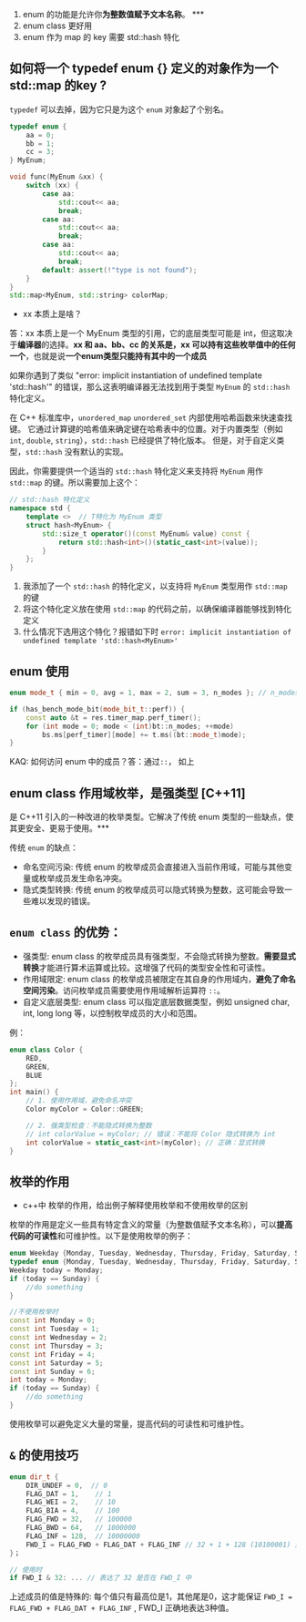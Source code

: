 
1. enum 的功能是允许你**为整数值赋予文本名称**。 ***
2. enum class 更好用
3. enum 作为 map 的 key 需要 std::hash 特化


## 如何将一个 typedef enum {} 定义的对象作为一个 std::map 的key ?

`typedef` 可以去掉，因为它只是为这个 `enum` 对象起了个别名。

~~~cpp
typedef enum {
    aa = 0;
    bb = 1;
    cc = 3;
} MyEnum;

void func(MyEnum &xx) {
    switch (xx) {
        case aa:
            std::cout<< aa;
            break;
        case aa:
            std::cout<< aa;
            break;
        case aa:
            std::cout<< aa;
            break;
        default: assert(!"type is not found");
    }
}
std::map<MyEnum, std::string> colorMap;
~~~

- xx 本质上是啥？

答：xx 本质上是一个 MyEnum 类型的引用，它的底层类型可能是 int，但这取决于**编译器**的选择。**xx 和 aa、bb、cc 的关系是，xx 可以持有这些枚举值中的任何一个**，也就是说**一个enum类型只能持有其中的一个成员**

如果你遇到了类似 "error: implicit instantiation of undefined template 'std::hash<MyEnum>'" 的错误，那么这表明编译器无法找到用于类型 `MyEnum` 的 `std::hash` 特化定义。

在 C++ 标准库中，`unordered_map` `unordered_set` 内部使用哈希函数来快速查找键。 它通过计算键的哈希值来确定键在哈希表中的位置。对于内置类型（例如 `int`, `double`, `string`），`std::hash` 已经提供了特化版本。 但是，对于自定义类型，`std::hash` 没有默认的实现。

因此，你需要提供一个适当的 `std::hash` 特化定义来支持将 `MyEnum` 用作 `std::map` 的键。所以需要加上这个：

~~~cpp
// std::hash 特化定义
namespace std {
    template <>  // T特化为 MyEnum 类型
    struct hash<MyEnum> {
        std::size_t operator()(const MyEnum& value) const {
            return std::hash<int>()(static_cast<int>(value));
        }
    };
}
~~~

1. 我添加了一个 `std::hash` 的特化定义，以支持将 `MyEnum` 类型用作 `std::map` 的键
2. 将这个特化定义放在使用 `std::map` 的代码之前，以确保编译器能够找到特化定义
3. 什么情况下选用这个特化？报错如下时 `error: implicit instantiation of undefined template 'std::hash<MyEnum>'`


## enum 使用

~~~cpp
enum mode_t { min = 0, avg = 1, max = 2, sum = 3, n_modes }; // n_modes 没啥实际用处，表示了以一共有4个modes

if (has_bench_mode_bit(mode_bit_t::perf)) {
    const auto &t = res.timer_map.perf_timer();
    for (int mode = 0; mode < (int)bt::n_modes; ++mode)
        bs.ms[perf_timer][mode] += t.ms((bt::mode_t)mode);
}
~~~

KAQ: 如何访问 enum 中的成员？答：通过`::`， 如上

## enum class 作用域枚举，是强类型  [C++11]

是 C++11 引入的一种改进的枚举类型。它解决了传统 enum 类型的一些缺点，使其更安全、更易于使用。***

传统 `enum` 的缺点：

- 命名空间污染: 传统 enum 的枚举成员会直接进入当前作用域，可能与其他变量或枚举成员发生命名冲突。
- 隐式类型转换: 传统 enum 的枚举成员可以隐式转换为整数，这可能会导致一些难以发现的错误。

## `enum class` 的优势：

- 强类型: enum class 的枚举成员具有强类型，不会隐式转换为整数。**需要显式转换**才能进行算术运算或比较。这增强了代码的类型安全性和可读性。
- 作用域限定: enum class 的枚举成员被限定在其自身的作用域内，**避免了命名空间污染**。访问枚举成员需要使用作用域解析运算符 `::`。
- 自定义底层类型: enum class 可以指定底层数据类型，例如 unsigned char, int, long long 等，以控制枚举成员的大小和范围。

例：

~~~cpp
enum class Color {
    RED,
    GREEN,
    BLUE
};
int main() {
    // 1. 使用作用域，避免命名冲突
    Color myColor = Color::GREEN;

    // 2. 强类型检查：不能隐式转换为整数
    // int colorValue = myColor; // 错误：不能将 Color 隐式转换为 int
    int colorValue = static_cast<int>(myColor); // 正确：显式转换
}
~~~

## 枚举的作用

- c++中 枚举的作用，给出例子解释使用枚举和不使用枚举的区别

枚举的作用是定义一些具有特定含义的常量（为整数值赋予文本名称），可以**提高代码的可读性**和可维护性。以下是使用枚举的例子：

~~~cpp
enum Weekday {Monday, Tuesday, Wednesday, Thursday, Friday, Saturday, Sunday};
typedef enum {Monday, Tuesday, Wednesday, Thursday, Friday, Saturday, Sunday} Weekday;
Weekday today = Monday;
if (today == Sunday) {
    //do something
}

//不使用枚举时
const int Monday = 0;
const int Tuesday = 1;
const int Wednesday = 2;
const int Thursday = 3;
const int Friday = 4;
const int Saturday = 5;
const int Sunday = 6;
int today = Monday;
if (today == Sunday) {
    //do something
}
~~~

使用枚举可以避免定义大量的常量，提高代码的可读性和可维护性。


## `&` 的使用技巧

~~~cpp
enum dir_t {
    DIR_UNDEF = 0,  // 0
    FLAG_DAT = 1,    // 1
    FLAG_WEI = 2,    // 10
    FLAG_BIA = 4,    // 100
    FLAG_FWD = 32,   // 100000
    FLAG_BWD = 64,   // 1000000
    FLAG_INF = 128,  // 10000000
    FWD_I = FLAG_FWD + FLAG_DAT + FLAG_INF // 32 + 1 + 128 (10100001) 这一个 FWD_I 包含了 3 种不同的信息
}；

// 使用时
if FWD_I & 32: ... // 表达了 32 是否在 FWD_I 中
~~~

上述成员的值是特殊的: 每个值只有最高位是1，其他尾是0，这才能保证 `FWD_I = FLAG_FWD + FLAG_DAT + FLAG_INF` , FWD_I 正确地表达3种值。
